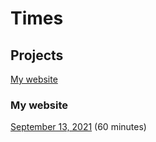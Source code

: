 # Times

## Projects

[My website](#my-website)

### My website

[September 13, 2021](https://github.com/xumaple/website/blob/master/blog/data/posts/raw.20210913.md) (60 minutes)